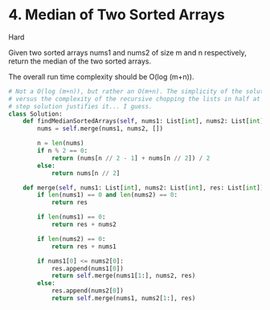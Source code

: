 # 4. Median of Two Sorted Arrays

Hard

Given two sorted arrays nums1 and nums2 of size m and n respectively, return the median of the two sorted arrays.

The overall run time complexity should be O(log (m+n)).

```python
# Not a O(log (m+n)), but rather an O(m+n). The simplicity of the solution
# versus the complexity of the recursive chopping the lists in half at each
# step solution justifies it... I guess.
class Solution:
    def findMedianSortedArrays(self, nums1: List[int], nums2: List[int]) -> float:
        nums = self.merge(nums1, nums2, [])

        n = len(nums)
        if n % 2 == 0:
            return (nums[n // 2 - 1] + nums[n // 2]) / 2
        else:
            return nums[n // 2]

    def merge(self, nums1: List[int], nums2: List[int], res: List[int]) -> List[int]:
        if len(nums1) == 0 and len(nums2) == 0:
            return res

        if len(nums1) == 0:
            return res + nums2

        if len(nums2) == 0:
            return res + nums1

        if nums1[0] <= nums2[0]:
            res.append(nums1[0])
            return self.merge(nums1[1:], nums2, res)
        else:
            res.append(nums2[0])
            return self.merge(nums1, nums2[1:], res)
```
